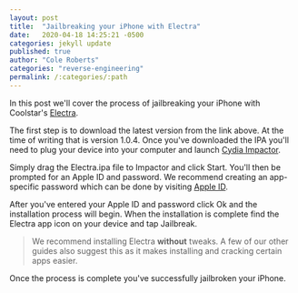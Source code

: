 ```yaml
---
layout: post
title:  "Jailbreaking your iPhone with Electra"
date:   2020-04-18 14:25:21 -0500
categories: jekyll update
published: true
author: "Cole Roberts"
categories: "reverse-engineering"
permalink: /:categories/:path
---
```

 In this post we'll cover the process of jailbreaking your iPhone with Coolstar's [Electra](https://coolstar.org/electra/). 

The first step is to download the latest version from the link above. At the time of writing that is version 1.0.4. Once you've downloaded the IPA you'll need to plug your device into your computer and launch [Cydia Impactor](http://www.cydiaimpactor.com/).

Simply drag the Electra.ipa file to Impactor and click Start. You'll then be prompted for an Apple ID and password. We recommend creating an app-specific password which can be done by visiting [Apple ID](https://appleid.apple.com/#!&page=signin).

After you've entered your Apple ID and password click Ok and the installation process will begin. When the installation is complete find the Electra app icon on your device and tap Jailbreak. 

> We recommend installing Electra **without** tweaks. A few of our other guides also suggest this as it makes installing and cracking certain apps easier.

Once the process is complete you've successfully jailbroken your iPhone.